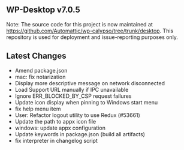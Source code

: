 ## WP-Desktop v7.0.5

Note: The source code for this project is now maintained at https://github.com/Automattic/wp-calypso/tree/trunk/desktop. This repository is used for deployment and issue-reporting purposes only.

## Latest Changes

* Amend package.json
* mac: fix notarization
* Display more descriptive message on network disconnected
* Load Support URL manually if IPC unavailable
* Ignore ERR_BLOCKED_BY_CSP request failures
* Update icon display when pinning to Windows start menu
* fix help menu item
* User: Refactor logout utility to use Redux (#53661)
* Update the path to appx icon file
* windows: update appx configuration
* Update keywords in package.json (build all artifacts)
* fix interpreter in changelog script

